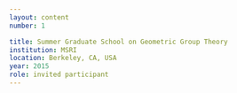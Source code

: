 ```yaml
---
layout: content
number: 1

title: Summer Graduate School on Geometric Group Theory
institution: MSRI
location: Berkeley, CA, USA
year: 2015
role: invited participant
---
```

